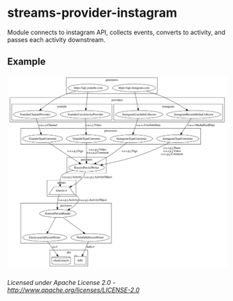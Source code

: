 streams-provider-instagram
==========================

Module connects to instagram API, collects events, converts to activity, and passes each activity downstream.

## Example

![example](example.dot.svg "Example")

###### Licensed under Apache License 2.0 - http://www.apache.org/licenses/LICENSE-2.0
